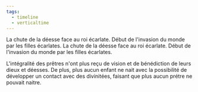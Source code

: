 ```yaml
---
tags:
  - timeline
  - verticaltime
---
```


<span 
	  class='ob-timelines' 
	  data-date='0-00-00-00' 
	  data-title='La chute [0]' 
	  data-class='orange' 
	  data-img = '[scarletking](../../../../Images/scarletking.webp)' 
	  data-type='range' 
	  data-end='0000-00-00-00'> 
	  La chute de la déesse face au roi écarlate. Début de l'invasion du monde par les filles écarlates. 
	  </span>
La chute de la déesse face au roi écarlate. Début de l'invasion du monde par les filles écarlates. 

L'intégralité des prêtres n'ont plus reçu de vision et de bénédiction de leurs dieux et déesses. De plus, plus aucun enfant ne nait avec la possibilité de développer un contact avec des divinitées, faisant que plus aucun prétre ne pouvait naitre.
